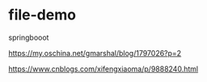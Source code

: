 # file-demo
springbooot


https://my.oschina.net/gmarshal/blog/1797026?p=2

https://www.cnblogs.com/xifengxiaoma/p/9888240.html

